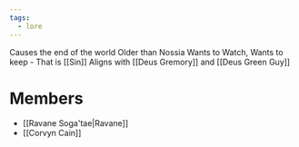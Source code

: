 ```yaml
---
tags:
  - lore
---
```

Causes the end of the world
Older than Nossia
Wants to Watch, Wants to keep - That is [[Sin]]
Aligns with [[Deus Gremory]] and [[Deus Green Guy]]



# Members
- [[Ravane Soga'tae|Ravane]]
- [[Corvyn Cain]]
